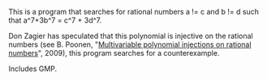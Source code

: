 This is a program that searches for rational numbers a != c and b != d such that a^7+3b^7 = c^7 + 3d^7.

Don Zagier has speculated that this polynomial is injective on the rational numbers (see B. Poonen, "[Multivariable polynomial injections on rational numbers](https://arxiv.org/abs/0902.3961v2)", 2009), this program searches for a counterexample.

Includes GMP.
